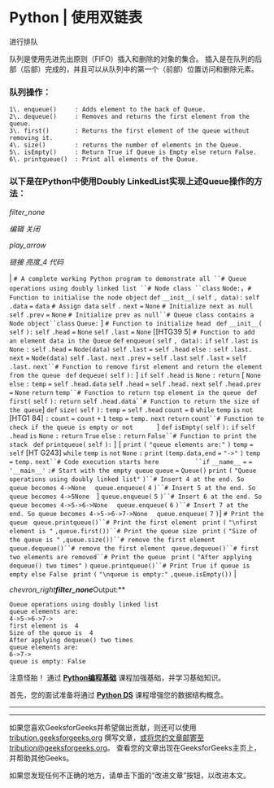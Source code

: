 # Python | 使用双链表

进行排队

队列是使用先进先出原则（FIFO）插入和删除的对象的集合。 插入是在队列的后部（后部）完成的，并且可以从队列中的第一个（前部）位置访问和删除元素。

### 队列操作：

```
1\. enqueue()     : Adds element to the back of Queue.
2\. dequeue()     : Removes and returns the first element from the queue.
3\. first()       : Returns the first element of the queue without removing it.
4\. size()        : returns the number of elements in the Queue.
5\. isEmpty()     : Return True if Queue is Empty else return False.
6\. printqueue()  : Print all elements of the Queue.

```

### 以下是在Python中使用Doubly LinkedList实现上述Queue操作的方法：

*filter_none*

*编辑*
*关闭*

*play_arrow*

*链接*
*亮度_4*
*代码*

| `# A complete working Python program to demonstrate all ``# Queue operations using doubly linked list ``# Node class ``class` `Node:`，`# Function to initialise the node object` `def` `__init__(` `self` `, data):` `self` `.data` `=` `data` `# Assign data` `self` `.` `next` `=` `None` `# Initialize next as null` `self` `.prev` `=` `None` `# Initialize prev as null``# Queue class contains a Node object``class` `Queue:` ] `# Function to initialize head ` `def` `__init__(` `self` `):` `self` `.head` `=` `None` `self` `.last` `=` `None` [[HTG39 5] `# Function to add an element data in the Queue` `def` `enqueue(` `self` `, data):` `if` `self` `.last` `is` `None` `:` `self` `.head` `=` `Node(data)` `self` `.last` `=` `self` `.head` `else` `:` `self` `.last.` `next` `=` `Node(data)` `self` `.last.` `next` `.prev` `=` `self` `.last` `self` `.last` `=` `self` `.last.` `next``# Function to remove first element and return the element from the queue ` `def` `dequeue(` `self` `):` ] `if` `self` `.head` `is` `None` `:` `return` [ `None` `else` `:` `temp` `=` `self` `.head.data` `self` `.head` `=` `self` `.head.` `next` `self` `.head.prev` `=` `None` `return` `temp``# Function to return top element in the queue ` `def` `first(` `self` `):` `return` `self` `.head.data``# Function to return the size of the queue`] `def` `size(` `self` `):` `temp` `=` `self` `.head` `count` `=` `0` `while` `temp` `is` `not` [HTG1 84] `:` `count` `=` `count` `+` `1` `temp` `=` `temp.` `next` `return` `count``# Function to check if the queue is empty or not      ` ] `def` `isEmpty(` `self` `):` `if` `self` `.head` `is` `None` `:` `return` `True` `else` `:` `return` `False``# Function to print the stack ` `def` `printqueue(` `self` `):` ] [ `print` `(` `"queue elements are:"` `)` `temp` `=` `self` [HT G243] `while` `temp` `is` `not` `None` `:` `print` `(temp.data,end` `=` `"->"` `)` `temp` `=` `temp.` `next``# Code execution starts here          ``if` `__name__` `=` `=` `'__main__'` `:` ​​`# Start with the empty queue` `queue` `=` `Queue()` `print` `(` `"Queue operations using doubly linked list"` `)``# Insert 4 at the end. So queue becomes 4->None  ` `queue.enqueue(` `4` `)``# Insert 5 at the end. So queue becomes 4->5None  `]  `queue.enqueue(` `5` `)``# Insert 6 at the end. So queue becomes 4->5->6->None  ` `queue.enqueue(` `6` `)``# Insert 7 at the end. So queue becomes 4->5->6->7->None  ` `queue.enqueue(` `7` `)`] `# Print the queue ` `queue.printqueue()``# Print the first element ` `print` `(` `"\nfirst element is "` `,queue.first())``# Print the queue size ` `print` `(` `"Size of the queue is "` `,queue.size())``# remove the first element ` `queue.dequeue()``# remove the first element ` `queue.dequeue()``# first two elements are removed``# Print the queue ` `print` `(` `"After applying dequeue() two times"` `)` `queue.printqueue()``# Print True if queue is empty else False ` `print` `(` `"\nqueue is empty:"` `,queue.isEmpty())` |

*chevron_right**filter_none***Output:**

```
Queue operations using doubly linked list
queue elements are:
4->5->6->7->
first element is  4
Size of the queue is  4
After applying dequeue() two times
queue elements are:
6->7->
queue is empty: False

```

注意怪胎！ 通过 [**Python编程基础**](https://practice.geeksforgeeks.org/courses/Python-Foundation?utm_source=geeksforgeeks&utm_medium=article&utm_campaign=GFG_Article_Bottom_Python_Foundation) 课程加强基础，并学习基础知识。

首先，您的面试准备将通过 [**Python DS**](https://practice.geeksforgeeks.org/courses/Data-Structures-With-Python?utm_source=geeksforgeeks&utm_medium=article&utm_campaign=GFG_Article_Bottom_Python_DS) 课程增强您的数据结构概念。

* * *

* * *

如果您喜欢GeeksforGeeks并希望做出贡献，则还可以使用 [tribution.geeksforgeeks.org](https://contribute.geeksforgeeks.org/) 撰写文章，或将您的文章邮寄至tribution@geeksforgeeks.org。 查看您的文章出现在GeeksforGeeks主页上，并帮助其他Geeks。

如果您发现任何不正确的地方，请单击下面的“改进文章”按钮，以改进本文。